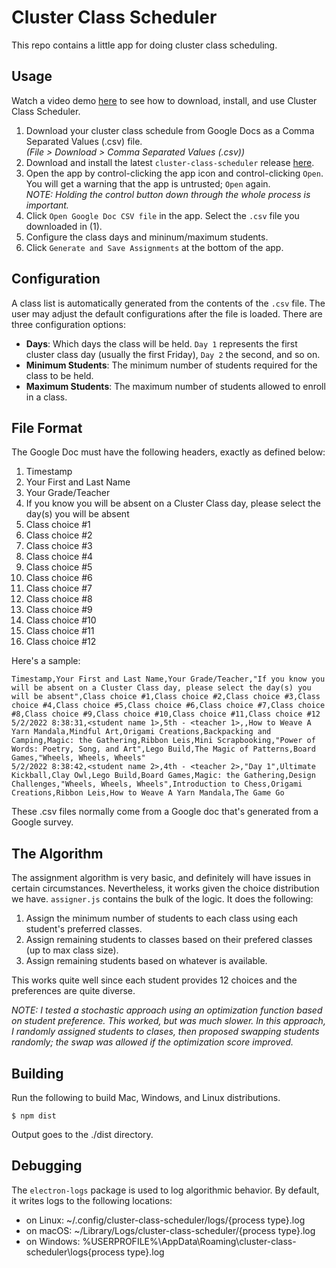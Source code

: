 # Cluster Class Scheduler

This repo contains a little app for doing cluster class scheduling.

## Usage

Watch a video demo [here](https://youtu.be/r8avNMhHAAA) to see how to download, install, and use Cluster Class Scheduler.

1. Download your cluster class schedule from Google Docs as a Comma Separated Values (.csv) file.  
_(File > Download > Comma Separated Values (.csv))_
2. Download and install the latest `cluster-class-scheduler` release [here](https://github.com/criccomini/cluster-class-scheduler/releases).
3. Open the app by control-clicking the app icon and control-clicking `Open`.  
You will get a warning that the app is untrusted; `Open` again.  
_NOTE: Holding the control button down through the whole process is important._
4. Click `Open Google Doc CSV file` in the app. Select the `.csv` file you downloaded in (1).
5. Configure the class days and mininum/maximum students.
6. Click `Generate and Save Assignments` at the bottom of the app.

## Configuration

A class list is automatically generated from the contents of the `.csv` file. The user may adjust the default configurations after the file is loaded. There are three configuration options:

* **Days**: Which days the class will be held. `Day 1` represents the first cluster class day (usually the first Friday), `Day 2` the second, and so on.
* **Minimum Students**: The minimum number of students required for the class to be held.
* **Maximum Students**: The maximum number of students allowed to enroll in a class.

## File Format

The Google Doc must have the following headers, exactly as defined below:

1. Timestamp
2. Your First and Last Name
3. Your Grade/Teacher
4. If you know you will be absent on a Cluster Class day, please select the day(s) you will be absent
5. Class choice #1
6. Class choice #2
7. Class choice #3
8. Class choice #4
9. Class choice #5
10. Class choice #6
11. Class choice #7
12. Class choice #8
13. Class choice #9
14. Class choice #10
15. Class choice #11
16. Class choice #12

Here's a sample:

```
Timestamp,Your First and Last Name,Your Grade/Teacher,"If you know you will be absent on a Cluster Class day, please select the day(s) you will be absent",Class choice #1,Class choice #2,Class choice #3,Class choice #4,Class choice #5,Class choice #6,Class choice #7,Class choice #8,Class choice #9,Class choice #10,Class choice #11,Class choice #12
5/2/2022 8:38:31,<student name 1>,5th - <teacher 1>,,How to Weave A Yarn Mandala,Mindful Art,Origami Creations,Backpacking and Camping,Magic: the Gathering,Ribbon Leis,Mini Scrapbooking,"Power of Words: Poetry, Song, and Art",Lego Build,The Magic of Patterns,Board Games,"Wheels, Wheels, Wheels"
5/2/2022 8:38:42,<student name 2>,4th - <teacher 2>,"Day 1",Ultimate Kickball,Clay Owl,Lego Build,Board Games,Magic: the Gathering,Design Challenges,"Wheels, Wheels, Wheels",Introduction to Chess,Origami Creations,Ribbon Leis,How to Weave A Yarn Mandala,The Game Go
```

These .csv files normally come from a Google doc that's generated from a Google survey.

## The Algorithm

The assignment algorithm is very basic, and definitely will have issues in certain circumstances. Nevertheless, it works given the choice distribution we have. `assigner.js` contains the bulk of the logic. It does the following:

1. Assign the minimum number of students to each class using each student's preferred classes.
2. Assign remaining students to classes based on their prefered classes (up to max class size).
3. Assign remaining students based on whatever is available.

This works quite well since each student provides 12 choices and the preferences are quite diverse.

_NOTE: I tested a stochastic approach using an optimization function based on student preference. This worked, but was much slower. In this approach, I randomly assigned students to clases, then proposed swapping students randomly; the swap was allowed if the optimization score improved._

## Building

Run the following to build Mac, Windows, and Linux distributions.

```
$ npm dist
```

Output goes to the ./dist directory.

## Debugging

The `electron-logs` package is used to log algorithmic behavior. By default, it writes logs to the following locations:

* on Linux: ~/.config/cluster-class-scheduler/logs/{process type}.log
* on macOS: ~/Library/Logs/cluster-class-scheduler/{process type}.log
* on Windows: %USERPROFILE%\AppData\Roaming\cluster-class-scheduler\logs\{process type}.log
